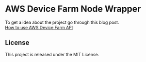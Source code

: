 # AWS Device Farm Node Wrapper
 To get a idea about the project go through this blog post.  
 [How to use AWS Device Farm API](http://tharkanakodagoda.blogspot.com/2016/08/how-to-use-aws-device-farm-api.html)
 
## License

This project is released under the MIT License.

